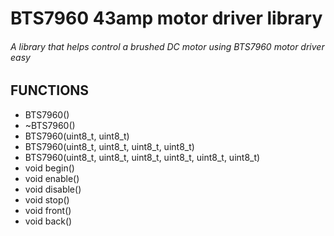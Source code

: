 <h1>BTS7960 43amp motor driver library</h1>
<h6>A library that helps control a brushed DC motor using BTS7960 motor driver easy</h6>
<h2>FUNCTIONS</h2>
<ul>
<li>BTS7960()</li>
<li>~BTS7960() </li>
<li>BTS7960(uint8_t, uint8_t)</li>
<li>BTS7960(uint8_t, uint8_t, uint8_t, uint8_t)</li>
<li>BTS7960(uint8_t, uint8_t, uint8_t, uint8_t, uint8_t, uint8_t)</li> 
<li>void begin()</li> 
<li>void enable()</li> 
<li>void disable()</li>
<li>void stop()</li>
<li>void front()</li>
<li>void back()</li>
</ul>
